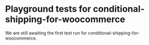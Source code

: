# Playground tests for conditional-shipping-for-woocommerce
We are still awaiting the first test run for conditional-shipping-for-woocommerce.
